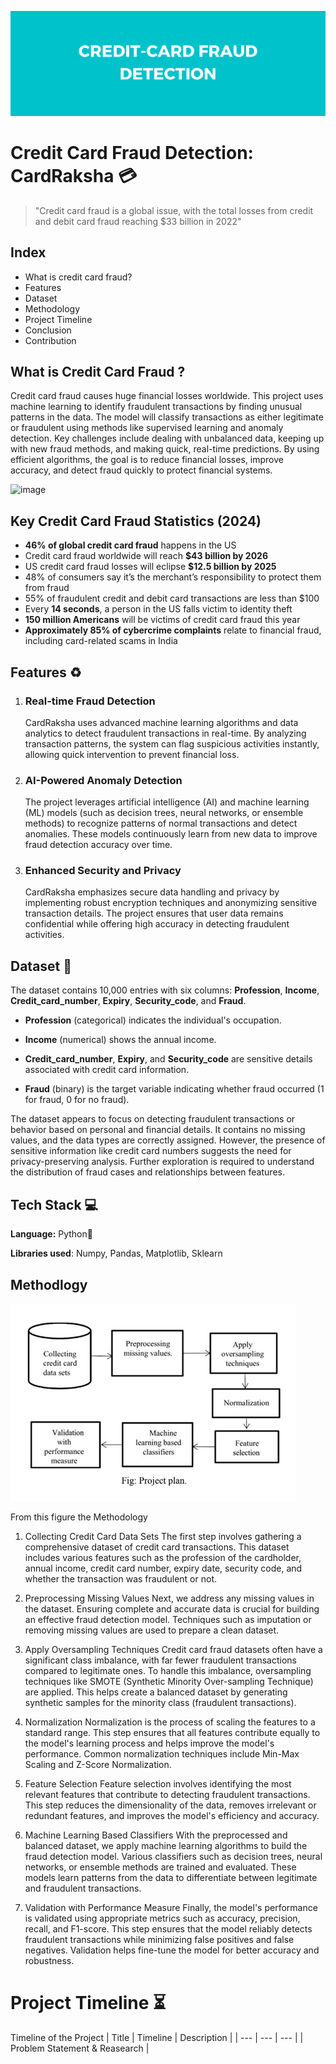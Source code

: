 
![Logo](https://github.com/mmahesh09/Credit-Card-Fraud-Detection/blob/3a0260e1b2123ca4b70b704110e74eb0744ad259/Credit-Card%20fraud%20detection.png)

# Credit Card Fraud Detection: CardRaksha 💳


> "Credit card fraud is a global issue, with the total losses from credit and debit card fraud reaching $33 billion in 2022"

## Index
* What is credit card fraud?
* Features
* Dataset
* Methodology
* Project Timeline
* Conclusion
* Contribution

 ## What is Credit Card Fraud ? 
Credit card fraud causes huge financial losses worldwide. This project uses machine learning to identify fraudulent transactions by finding unusual patterns in the data. The model will classify transactions as either legitimate or fraudulent using methods like supervised learning and anomaly detection. Key challenges include dealing with unbalanced data, keeping up with new fraud methods, and making quick, real-time predictions. By using efficient algorithms, the goal is to reduce financial losses, improve accuracy, and detect fraud quickly to protect financial systems.

![image](https://github.com/user-attachments/assets/85decd33-55fe-48af-a313-f0360beaab50)
## Key Credit Card Fraud Statistics (2024)
* **46% of global credit card fraud** happens in the US
* Credit card fraud worldwide will reach **$43 billion by 2026**
* US credit card fraud losses will eclipse **$12.5 billion by 2025**
* 48% of consumers say it’s the merchant’s responsibility to protect them from fraud
* 55% of fraudulent credit and debit card transactions are less than $100
* Every **14 seconds**, a person in the US falls victim to identity theft
* **150 million Americans** will be victims of credit card fraud this year
*  **Approximately 85% of cybercrime complaints** relate to financial fraud, including card-related scams​ in India

## Features ♻️

1. ### Real-time Fraud Detection
   CardRaksha uses advanced machine learning algorithms and data analytics to detect fraudulent transactions in real-time. By analyzing transaction patterns, the system can flag suspicious activities instantly, allowing quick intervention to prevent financial loss.

2. ### AI-Powered Anomaly Detection
   The project leverages artificial intelligence (AI) and machine learning (ML) models (such as decision trees, neural networks, or ensemble methods) to recognize patterns of normal transactions and detect anomalies. These models continuously learn from new data to improve fraud detection accuracy over time.

3. ### Enhanced Security and Privacy
   CardRaksha emphasizes secure data handling and privacy by implementing robust encryption techniques and anonymizing sensitive transaction details. The project ensures that user data remains confidential while offering high accuracy in detecting fraudulent activities.

## Dataset 📂

The dataset contains 10,000 entries with six columns: **Profession**, **Income**, **Credit_card_number**, **Expiry**, **Security_code**, and **Fraud**.

- **Profession** (categorical) indicates the individual's occupation.
- **Income** (numerical) shows the annual income.
- **Credit_card_number**, **Expiry**, and **Security_code** are sensitive details associated with credit card information.

- **Fraud** (binary) is the target variable indicating whether fraud occurred (1 for fraud, 0 for no fraud).

The dataset appears to focus on detecting fraudulent transactions or behavior based on personal and financial details. It contains no missing values, and the data types are correctly assigned. However, the 
presence of sensitive information like credit card numbers suggests the need for privacy-preserving analysis. Further exploration is required to understand the distribution of fraud cases and relationships 
between features.


## Tech Stack 💻

**Language:** Python🐍

**Libraries used**: Numpy, Pandas, Matplotlib, Sklearn


## Methodlogy
![Methodlogy](https://github.com/mmahesh09/Credit-Card-Fraud-Detection/blob/1175e223b7575c4e05876b83336da37f9c7f1a9c/methodlogy.jpg)

From this figure the Methodology 
1. Collecting Credit Card Data Sets
The first step involves gathering a comprehensive dataset of credit card transactions. This dataset includes various features such as the profession of the cardholder, annual income, credit card number, expiry date, security code, and whether the transaction was fraudulent or not.

2. Preprocessing Missing Values
Next, we address any missing values in the dataset. Ensuring complete and accurate data is crucial for building an effective fraud detection model. Techniques such as imputation or removing missing values are used to prepare a clean dataset.

3. Apply Oversampling Techniques
Credit card fraud datasets often have a significant class imbalance, with far fewer fraudulent transactions compared to legitimate ones. To handle this imbalance, oversampling techniques like SMOTE (Synthetic Minority Over-sampling Technique) are applied. This helps create a balanced dataset by generating synthetic samples for the minority class (fraudulent transactions).

4. Normalization
Normalization is the process of scaling the features to a standard range. This step ensures that all features contribute equally to the model's learning process and helps improve the model's performance. Common normalization techniques include Min-Max Scaling and Z-Score Normalization.

5. Feature Selection
Feature selection involves identifying the most relevant features that contribute to detecting fraudulent transactions. This step reduces the dimensionality of the data, removes irrelevant or redundant features, and improves the model's efficiency and accuracy.

6. Machine Learning Based Classifiers
With the preprocessed and balanced dataset, we apply machine learning algorithms to build the fraud detection model. Various classifiers such as decision trees, neural networks, or ensemble methods are trained and evaluated. These models learn patterns from the data to differentiate between legitimate and fraudulent transactions.

7. Validation with Performance Measure
Finally, the model's performance is validated using appropriate metrics such as accuracy, precision, recall, and F1-score. This step ensures that the model reliably detects fraudulent transactions while minimizing false positives and false negatives. Validation helps fine-tune the model for better accuracy and robustness.

# Project Timeline ⏳
Timeline of the Project
| Title | Timeline | Description |
| --- | --- | --- |
| Problem Statement & Reasearch |


